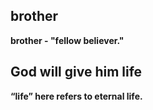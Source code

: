 ## brother  ##

<b>brother <b>- "fellow believer."

##  God will give him life ##

“life” here refers to eternal life.
